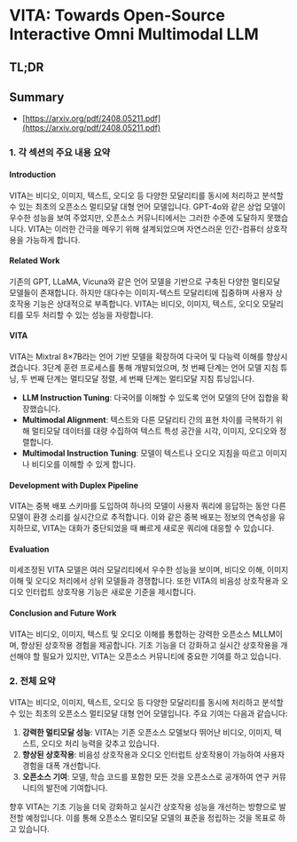 # VITA: Towards Open-Source Interactive Omni Multimodal LLM
## TL;DR
## Summary
- [https://arxiv.org/pdf/2408.05211.pdf](https://arxiv.org/pdf/2408.05211.pdf)

### 1. 각 섹션의 주요 내용 요약

#### Introduction 
VITA는 비디오, 이미지, 텍스트, 오디오 등 다양한 모달리티를 동시에 처리하고 분석할 수 있는 최초의 오픈소스 멀티모달 대형 언어 모델입니다. GPT-4o와 같은 상업 모델이 우수한 성능을 보여 주었지만, 오픈소스 커뮤니티에서는 그러한 수준에 도달하지 못했습니다. VITA는 이러한 간극을 메우기 위해 설계되었으며 자연스러운 인간-컴퓨터 상호작용을 가능하게 합니다.

#### Related Work 
기존의 GPT, LLaMA, Vicuna와 같은 언어 모델을 기반으로 구축된 다양한 멀티모달 모델들이 존재합니다. 하지만 대다수는 이미지-텍스트 모달리티에 집중하며 사용자 상호작용 기능은 상대적으로 부족합니다. VITA는 비디오, 이미지, 텍스트, 오디오 모달리티를 모두 처리할 수 있는 성능을 자랑합니다.

#### VITA
VITA는 Mixtral 8×7B라는 언어 기반 모델을 확장하여 다국어 및 다능력 이해를 향상시켰습니다. 3단계 훈련 프로세스를 통해 개발되었으며, 첫 번째 단계는 언어 모델 지침 튜닝, 두 번째 단계는 멀티모달 정렬, 세 번째 단계는 멀티모달 지침 튜닝입니다.

- **LLM Instruction Tuning**:
  다국어를 이해할 수 있도록 언어 모델의 단어 집합을 확장했습니다.
- **Multimodal Alignment**:
  텍스트와 다른 모달리티 간의 표현 차이를 극복하기 위해 멀티모달 데이터를 대량 수집하여 텍스트 특성 공간을 시각, 이미지, 오디오와 정렬합니다.
- **Multimodal Instruction Tuning**:
  모델이 텍스트나 오디오 지침을 따르고 이미지나 비디오를 이해할 수 있게 합니다.

#### Development with Duplex Pipeline
VITA는 중복 배포 스키마를 도입하여 하나의 모델이 사용자 쿼리에 응답하는 동안 다른 모델이 환경 소리를 실시간으로 추적합니다. 이와 같은 중복 배포는 정보의 연속성을 유지하므로, VITA는 대화가 중단되었을 때 빠르게 새로운 쿼리에 대응할 수 있습니다.

#### Evaluation
미세조정된 VITA 모델은 여러 모달리티에서 우수한 성능을 보이며, 비디오 이해, 이미지 이해 및 오디오 처리에서 상위 모델들과 경쟁합니다. 또한 VITA의 비음성 상호작용과 오디오 인터럽트 상호작용 기능은 새로운 기준을 제시합니다.

#### Conclusion and Future Work
VITA는 비디오, 이미지, 텍스트 및 오디오 이해를 통합하는 강력한 오픈소스 MLLM이며, 향상된 상호작용 경험을 제공합니다. 기초 기능을 더 강화하고 실시간 상호작용을 개선해야 할 필요가 있지만, VITA는 오픈소스 커뮤니티에 중요한 기여를 하고 있습니다.

### 2. 전체 요약

VITA는 비디오, 이미지, 텍스트, 오디오 등 다양한 모달리티를 동시에 처리하고 분석할 수 있는 최초의 오픈소스 멀티모달 대형 언어 모델입니다. 주요 기여는 다음과 같습니다:

1. **강력한 멀티모달 성능**: VITA는 기존 오픈소스 모델보다 뛰어난 비디오, 이미지, 텍스트, 오디오 처리 능력을 갖추고 있습니다.
2. **향상된 상호작용**: 비음성 상호작용과 오디오 인터럽트 상호작용이 가능하여 사용자 경험을 대폭 개선합니다.
3. **오픈소스 기여**: 모델, 학습 코드를 포함한 모든 것을 오픈소스로 공개하여 연구 커뮤니티의 발전에 기여합니다.

향후 VITA는 기초 기능을 더욱 강화하고 실시간 상호작용 성능을 개선하는 방향으로 발전할 예정입니다. 이를 통해 오픈소스 멀티모달 모델의 표준을 정립하는 것을 목표로 하고 있습니다.